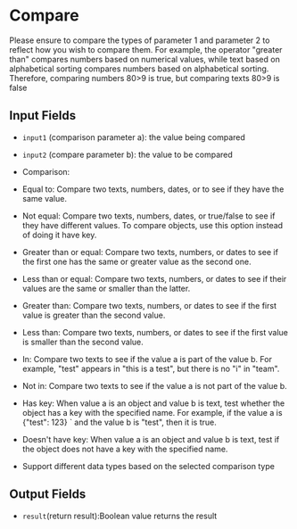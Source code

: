 # Compare

Please ensure to compare the types of parameter 1 and parameter 2 to reflect how you wish to compare them. For example, the operator "greater than" compares numbers based on numerical values, while text based on alphabetical sorting compares numbers based on alphabetical sorting. Therefore, comparing numbers 80>9 is true, but comparing texts 80>9 is false

## Input Fields

- `input1` (comparison parameter a): the value being compared
- `input2` (compare parameter b): the value to be compared
- Comparison:

- Equal to: Compare two texts, numbers, dates, or to see if they have the same value.
- Not equal: Compare two texts, numbers, dates, or true/false to see if they have different values. To compare objects, use this option instead of doing it have key.
- Greater than or equal: Compare two texts, numbers, or dates to see if the first one has the same or greater value as the second one.
- Less than or equal: Compare two texts, numbers, or dates to see if their values are the same or smaller than the latter.
- Greater than: Compare two texts, numbers, or dates to see if the first value is greater than the second value.
- Less than: Compare two texts, numbers, or dates to see if the first value is smaller than the second value.
- In: Compare two texts to see if the value a is part of the value b. For example, "test" appears in "this is a test", but there is no "i" in "team".
- Not in: Compare two texts to see if the value a is not part of the value b.
- Has key: When value a is an object and value b is text, test whether the object has a key with the specified name. For example, if the value a is {"test": 123} ` and the value b is "test", then it is true.
- Doesn't have key: When value a is an object and value b is text, test if the object does not have a key with the specified name.
- Support different data types based on the selected comparison type

## Output Fields

- `result`(return result):<strong></strong>Boolean value returns the result
